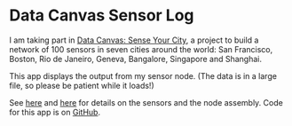 # Data Canvas Sensor Log

I am taking part in [Data Canvas: Sense Your City](http://datacanvas.org/sense-your-city/), a project to build a network of 100 sensors in seven cities around the world: San Francisco, Boston, Rio de Janeiro, Geneva, Bangalore, Singapore and Shanghai.

This app displays the output from my sensor node. (The data is in a large file, so please be patient while it loads!)

See [here](http://datacanvas.org/wp-content/uploads/2015/01/Data-Canvas-Sense-Your-City-Node-instructions.pdf) and [here](http://vimeo.com/116127882) for details on the sensors and the node assembly. Code for this app is on [GitHub](https://github.com/paldhous/datacanvas-sensorlog).
